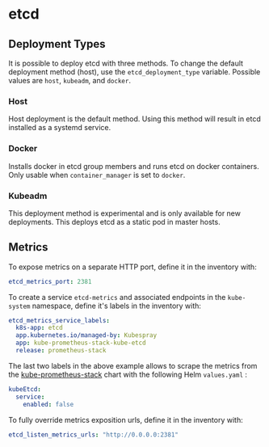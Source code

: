 # etcd

## Deployment Types

It is possible to deploy etcd with three methods. To change the default deployment method (host), use the `etcd_deployment_type` variable. Possible values are `host`, `kubeadm`, and `docker`.

### Host

Host deployment is the default method. Using this method will result in etcd installed as a systemd service.

### Docker

Installs docker in etcd group members and runs etcd on docker containers. Only usable when `container_manager` is set to `docker`.

### Kubeadm

This deployment method is experimental and is only available for new deployments. This deploys etcd as a static pod in master hosts.

## Metrics

To expose metrics on a separate HTTP port, define it in the inventory with:

```yaml
etcd_metrics_port: 2381
```

To create a service `etcd-metrics` and associated endpoints in the `kube-system` namespace,
define it's labels in the inventory with:

```yaml
etcd_metrics_service_labels:
  k8s-app: etcd
  app.kubernetes.io/managed-by: Kubespray
  app: kube-prometheus-stack-kube-etcd
  release: prometheus-stack
```

The last two labels in the above example allows to scrape the metrics from the
[kube-prometheus-stack](https://github.com/prometheus-community/helm-charts/tree/main/charts/kube-prometheus-stack)
chart with the following Helm `values.yaml` :

```yaml
kubeEtcd:
  service:
    enabled: false
```
To fully override metrics exposition urls, define it in the inventory with:

```yaml
etcd_listen_metrics_urls: "http://0.0.0.0:2381"
```